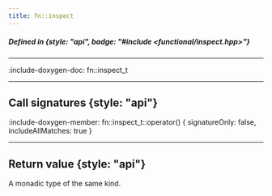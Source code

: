 ```yaml
---
title: fn::inspect
---
```


##### Defined in {style: "api", badge: "#include <functional/inspect.hpp>"}

---

:include-doxygen-doc: fn::inspect_t

---

## Call signatures {style: "api"}
:include-doxygen-member: fn::inspect_t::operator() { signatureOnly: false, includeAllMatches: true }

---

## Return value {style: "api"}
A monadic type of the same kind.
